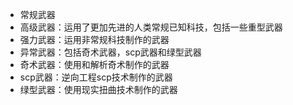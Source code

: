 - 常规武器
- 高级武器：运用了更加先进的人类常规已知科技，包括一些重型武器
- 强力武器：运用非常规科技制作的武器
- 异常武器：包括奇术武器，scp武器和绿型武器
- 奇术武器：使用和解析奇术制作的武器
- scp武器：逆向工程scp技术制作的武器
- 绿型武器：使用现实扭曲技术制作的武器